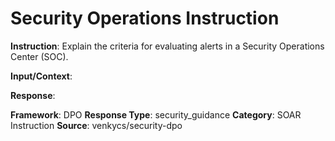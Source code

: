 # Security Operations Instruction

**Instruction**: Explain the criteria for evaluating alerts in a Security Operations Center (SOC).

**Input/Context**: 

**Response**: 

**Framework**: DPO
**Response Type**: security_guidance
**Category**: SOAR Instruction
**Source**: venkycs/security-dpo

